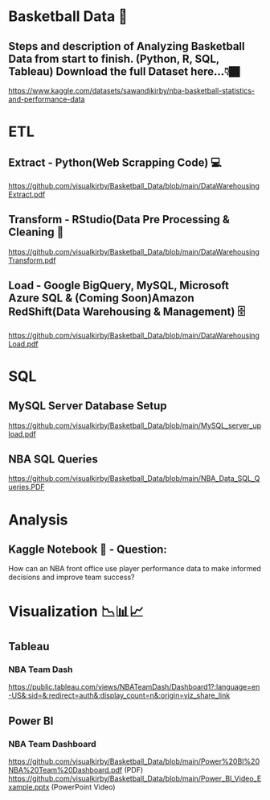 # Basketball Data 🏀
## Steps and description of Analyzing Basketball Data from start to finish. (Python, R, SQL, Tableau) Download the full Dataset here...👇🏿
https://www.kaggle.com/datasets/sawandikirby/nba-basketball-statistics-and-performance-data

# ETL
## Extract - Python(Web Scrapping Code) 💻
https://github.com/visualkirby/Basketball_Data/blob/main/DataWarehousingExtract.pdf

## Transform - RStudio(Data Pre Processing & Cleaning 🧹
https://github.com/visualkirby/Basketball_Data/blob/main/DataWarehousingTransform.pdf

## Load - Google BigQuery, MySQL, Microsoft Azure SQL & (Coming Soon)Amazon RedShift(Data Warehousing & Management) 🗄
https://github.com/visualkirby/Basketball_Data/blob/main/DataWarehousingLoad.pdf

# SQL
## MySQL Server Database Setup
https://github.com/visualkirby/Basketball_Data/blob/main/MySQL_server_upload.pdf
## NBA SQL Queries
https://github.com/visualkirby/Basketball_Data/blob/main/NBA_Data_SQL_Queries.PDF

# Analysis
## Kaggle Notebook 📓 - Question: 
How can an NBA front office use player performance data to make informed decisions and improve team success?

# Visualization  📉📊📈
## Tableau 
### NBA Team Dash
https://public.tableau.com/views/NBATeamDash/Dashboard1?:language=en-US&:sid=&:redirect=auth&:display_count=n&:origin=viz_share_link
## Power BI
### NBA Team Dashboard
https://github.com/visualkirby/Basketball_Data/blob/main/Power%20BI%20NBA%20Team%20Dashboard.pdf  (PDF)
https://github.com/visualkirby/Basketball_Data/blob/main/Power_BI_Video_Example.pptx  (PowerPoint Video)

